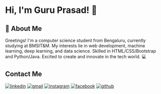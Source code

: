 
# Hi, I'm Guru Prasad! 👋


## 🚀 About Me
Greetings! I'm a computer science student from Bengaluru, currently studying at BMSIT&M. My interests lie in web development, machine learning, deep learning, and data science. Skilled in HTML/CSS/Bootstrap and Python/Java. Excited to create and innovate in the tech world. 💻

## Contact Me
[![linkedin](https://img.shields.io/badge/linkedin-0A66C2?style=for-the-badge&logo=linkedin&logoColor=white)](https://www.linkedin.com/in/s-guru-prasad-675720206/)
[![gmail](https://img.shields.io/badge/gmail-D14836?style=for-the-badge&logo=gmail&logoColor=white)](mailto:gurujissrr@gmail.com)
[![instagram](https://img.shields.io/badge/instagram-E4405F?style=for-the-badge&logo=instagram&logoColor=white)](https://www.instagram.com/gurujissrr/)
[![facebook](https://img.shields.io/badge/facebook-1877F2?style=for-the-badge&logo=facebook&logoColor=white)](https://www.facebook.com/gurujissrr/)
[![github](https://img.shields.io/badge/github-100000?style=for-the-badge&logo=github&logoColor=white)](https://github.com/Guru-Prasad-2002)
